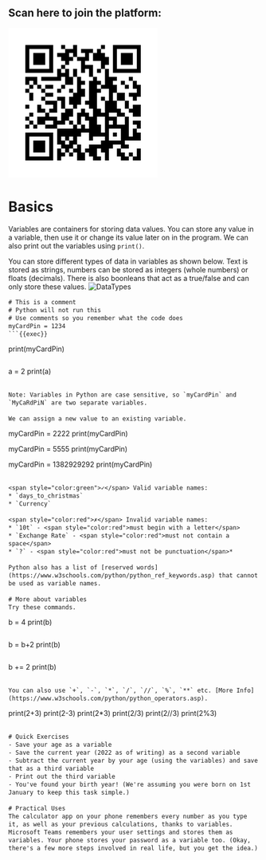 ## Scan here to join the platform:
![platform link](./assets/platformQRCode.png)

# Basics

Variables are containers for storing data values. You can store any value in a variable, then use it or change its value later on in the program. We can also print out the variables using `print()`.

You can store different types of data in variables as shown below. Text is stored as strings, numbers can be stored as integers (whole numbers) or floats (decimals). There is also boonleans that act as a true/false and can only store these values. 
![DataTypes](./assets/data-types.png)

```
# This is a comment
# Python will not run this
# Use comments so you remember what the code does
myCardPin = 1234
```{{exec}}

```
print(myCardPin)
```{{exec}}

```
a = 2
print(a)
```{{exec}}

Note: Variables in Python are case sensitive, so `myCardPin` and `MyCaRdPiN` are two separate variables.

We can assign a new value to an existing variable.

```
myCardPin = 2222
print(myCardPin)

myCardPin = 5555
print(myCardPin)

myCardPin = 1382929292
print(myCardPin)
```{{exec}}

<span style="color:green">✓</span> Valid variable names:
* `days_to_christmas`
* `Currency`

<span style="color:red">✗</span> Invalid variable names:
* `10t` - <span style="color:red">must begin with a letter</span>
* `Exchange Rate` - <span style="color:red">must not contain a space</span>
* `?` - <span style="color:red">must not be punctuation</span>*

Python also has a list of [reserved words](https://www.w3schools.com/python/python_ref_keywords.asp) that cannot be used as variable names.

# More about variables
Try these commands.

```
b = 4
print(b)
```{{exec}}

```
b = b+2
print(b)
```{{exec}}

```
b += 2
print(b)
```{{exec}}

You can also use `+`, `-`, `*`, `/`, `//`, `%`, `**` etc. [More Info](https://www.w3schools.com/python/python_operators.asp).

```
print(2+3)
print(2-3)
print(2*3)
print(2/3)
print(2//3)
print(2%3)
```{{exec}}

# Quick Exercises
- Save your age as a variable
- Save the current year (2022 as of writing) as a second variable
- Subtract the current year by your age (using the variables) and save that as a third variable
- Print out the third variable
- You've found your birth year! (We're assuming you were born on 1st January to keep this task simple.)

# Practical Uses
The calculator app on your phone remembers every number as you type it, as well as your previous calculations, thanks to variables. Microsoft Teams remembers your user settings and stores them as variables. Your phone stores your password as a variable too. (Okay, there's a few more steps involved in real life, but you get the idea.)


